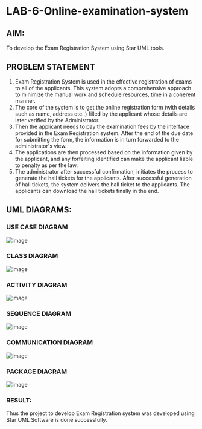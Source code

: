 # LAB-6-Online-examination-system
## AIM:
To develop the Exam Registration System using Star UML tools.

## PROBLEM STATEMENT

1. Exam Registration System is used in the effective registration of exams to all of the
applicants. This system adopts a comprehensive approach to minimize the manual work and
schedule resources, time in a coherent manner.
2. The core of the system is to get the online registration form (with details such as name,
address etc.,) filled by the applicant whose details are later verified by the Administrator.
3. Then the applicant needs to pay the examination fees by the interface provided in the
Exam Registration system. After the end of the due date for submitting the form, the
information is in turn forwarded to the administrator's view.
4. The applications are then processed based on the information given by the applicant,
and any forfeiting identified can make the applicant liable to penalty as per the law.
5. The administrator after successful confirmation, initiates the process to generate the
hall tickets for the applicants. After successful generation of hall tickets, the system delivers
the hall ticket to the applicants. The applicants can download the hall tickets finally in the end.

## UML DIAGRAMS:

### USE CASE DIAGRAM
![image](https://github.com/Jayabharathi3/LAB-6-Online-examination-system/assets/120367796/9f77d69d-feb8-4d13-a96e-cc981abfac15)


### CLASS DIAGRAM
![image](https://github.com/Jayabharathi3/LAB-6-Online-examination-system/assets/120367796/2996c65c-5084-4827-b949-fea655e8c22e)


### ACTIVITY DIAGRAM
![image](https://github.com/Jayabharathi3/LAB-6-Online-examination-system/assets/120367796/8512ba6a-ba22-41da-87e3-bf097bed06da)


### SEQUENCE DIAGRAM
![image](https://github.com/Jayabharathi3/LAB-6-Online-examination-system/assets/120367796/c491915b-9de6-40dd-9ce2-1d917550938e)


### COMMUNICATION DIAGRAM
![image](https://github.com/Jayabharathi3/LAB-6-Online-examination-system/assets/120367796/e866be29-8409-4ace-a5df-bd6b4fa9bdbc)


### PACKAGE DIAGRAM
![image](https://github.com/Jayabharathi3/LAB-6-Online-examination-system/assets/120367796/0face031-3f41-4aa6-ad77-0c0264f3af0f)



### RESULT:
Thus the project to develop Exam Registration system was developed using Star UML
Software is done successfully.
